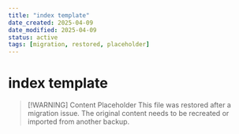 ```yaml
---
title: "index template"
date_created: 2025-04-09
date_modified: 2025-04-09
status: active
tags: [migration, restored, placeholder]
---
```


# index template

> [\!WARNING] Content Placeholder
> This file was restored after a migration issue. The original content needs to be recreated or imported from another backup.

